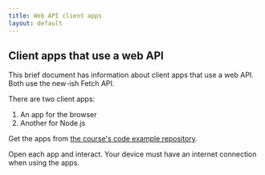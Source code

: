 ```yaml
---
title: Web API client apps
layout: default
---
```


## Client apps that use a web API

This brief document has information about client apps that use a web API. Both use the new-ish Fetch API. 

There are two client apps:
1. An app for the browser 
2. Another for Node.js 

Get the apps from [the course's code example repository](https://github.com/sictweb/bti425).

Open each app and interact. Your device must have an internet connection when using the apps. 

<br>
